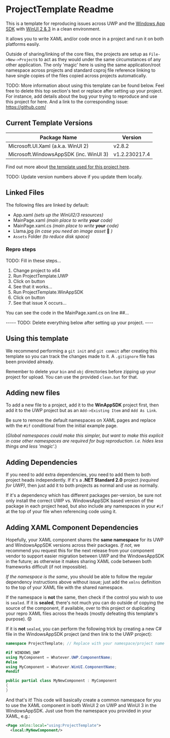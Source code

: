 # ProjectTemplate Readme

This is a template for reproducing issues across UWP and the [Windows App SDK](https://aka.ms/windowsappsdk) with [WinUI 2 & 3](https://aka.ms/winui) in a clean environment.

It allows you to write XAML and/or code once in a project and run it on both platforms easily.

Outside of sharing/linking of the core files, the projects are setup as `File->New->Project`s to act as they would under the same circumstances of any other application. The only 'magic' here is using the same application/root namespace across projects and standard csproj file reference linking to have single copies of the files copied across projects automatically.

TODO: More information about using this template can be found below. Feel free to delete this top section's text or replace after setting up your project. For instance, add details about the bug your trying to reproduce and use this project for here. And a link to the corresponding issue: https://github.com/

## Current Template Versions

| Package Name                           | Version       |
|----------------------------------------|---------------|
| Microsoft.UI.Xaml (a.k.a. WinUI 2)     | v2.8.2        |
| Microsoft.WindowsAppSDK (inc. WinUI 3) | v1.2.230217.4 |

Find out more about [the template used for this project here](https://github.com/michael-hawker/WinUI2Plus3Template).

TODO: Update version numbers above if you update them locally.

## Linked Files

The following files are linked by default:

- App.xaml _(sets up the WinUI2/3 resources)_
- MainPage.xaml _(main place to write **your** code)_
- MainPage.xaml.cs _(main place to write **your** code)_
- Llama.jpg _(in case you need an image asset_ 🦙 _)_
- `Assets` Folder _(to reduce disk space)_

### Repro steps

TODO: Fill in these steps...

1. Change project to x64
2. Run ProjectTemplate.UWP
3. Click on button
4. See that it works...
5. Run ProjectTemplate.WinAppSDK
6. Click on button
7. See that issue X occurs...

You can see the code in the MainPage.xaml.cs on line ##...

----- TODO: Delete everything below after setting up your project. ----

## Using this template

We recommend performing a `git init` and `git commit` after creating this template so you can track the changes made to it. A `.gitignore` file has been provided already.

Remember to delete your `bin` and `obj` directories before zipping up your project for upload. You can use the provided `clean.bat` for that.

## Adding new files

To add a new file to a project, add it to the **WinAppSDK** project first, then add it to the _UWP_ project but as an `Add->Existing Item` and `Add As Link`.

Be sure to remove the default namespaces on XAML pages and replace with the `#if` conditional from the initial example page.

(_Global namespaces could make this simpler, but want to make this explicit in case other namespaces are required for bug reproduction. i.e. hides less things and less 'magic'._)

## Adding Dependencies

If you need to add extra dependencies, you need to add them to both project heads independently. If it's a **.NET Standard 2.0** project _(required for UWP)_, then just add it to both projects as normal and use as normally.

If it's a dependency which has different packages per-version, be sure not only install the correct UWP vs. WindowsAppSDK based version of the package in each project head, but also include any namespaces in your `#if` at the top of your file when referencing code using it.

## Adding XAML Component Dependencies

Hopefully, your XAML component shares the **same namespace** for its UWP and WindowsAppSDK versions across their packages. _If not_, we recommend you request this for the next release from your component vendor to support easier migration between UWP and the WindowsAppSDK in the future; as otherwise it makes sharing XAML code between both frameworks difficult (if not impossible).

_If the namespace is the same_, you should be able to follow the regular dependency instructions above without issue; just add the `xmlns` definition to the top of your XAML file with the shared namespace.

If the namespace is **not** the same, then check if the control you wish to use is `sealed`. If it is **sealed**, there's not much you can do outside of copying the source of the component, if available, over to this project or duplicating your repro XAML files across the heads (mostly defeating this template's purpose). 😟

If it is **not** `sealed`, you can perform the following trick by creating a new C# file in the WindowsAppSDK project (and then link to the UWP project):

```cs
namespace ProjectTemplate; // Replace with your namespace/project name

#if WINDOWS_UWP
using MyComponent = Whatever.UWP.ComponentName;
#else
using MyComponent = Whatever.WinUI.ComponentName;
#endif

public partial class MyNewComponent : MyComponent
{
}
```

And that's it! This code will basically create a common namespace for you to use the XAML component in both WinUI 2 on UWP and WinUI 3 in the WindowsAppSDK. Just use from the namespace you provided in your XAML, e.g.:

```xml
<Page xmlns:local="using:ProjectTemplate">
  <local:MyNewComponent/>
```
